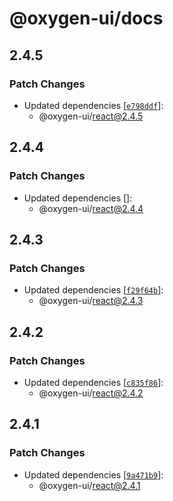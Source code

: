 # @oxygen-ui/docs

## 2.4.5

### Patch Changes

- Updated dependencies [[`e798ddf`](https://github.com/wso2/oxygen-ui/commit/e798ddf61bb31c48c44309dbe26ce429a890ed65)]:
  - @oxygen-ui/react@2.4.5

## 2.4.4

### Patch Changes

- Updated dependencies []:
  - @oxygen-ui/react@2.4.4

## 2.4.3

### Patch Changes

- Updated dependencies [[`f29f64b`](https://github.com/wso2/oxygen-ui/commit/f29f64b59d59d22850125d6c9dde42eb7f68e38e)]:
  - @oxygen-ui/react@2.4.3

## 2.4.2

### Patch Changes

- Updated dependencies [[`c835f86`](https://github.com/wso2/oxygen-ui/commit/c835f8694b77351c94a6ab0687d510d67a600783)]:
  - @oxygen-ui/react@2.4.2

## 2.4.1

### Patch Changes

- Updated dependencies [[`9a471b9`](https://github.com/wso2/oxygen-ui/commit/9a471b949316fc48a8a9e16ef1eea11666fa69b7)]:
  - @oxygen-ui/react@2.4.1

